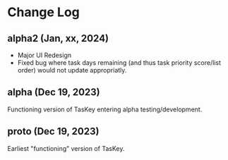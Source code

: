 # Change Log

## alpha2 (Jan, xx, 2024)

<ul>
<li>Major UI Redesign</li>

<li>Fixed bug where task days remaining (and thus task priority score/list
order) would not update appropriatly.</li> 
</ul>


## alpha (Dec 19, 2023)

Functioning version of TasKey entering alpha testing/development.

## proto (Dec 19, 2023)

Earliest "functioning" version of TasKey.
